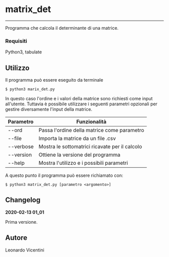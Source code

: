 # matrix_det

---

Programma che calcola il determinante di una matrice.

### Requisiti

Python3, tabulate

## Utilizzo

Il programma può essere eseguito da terminale

    $ python3 marix_det.py

In questo caso l'ordine e i valori della matrice sono richiesti come input all'utente.
Tuttavia è possibile utilizzare i seguenti parametri opzionali per gestire diversamente
l'input della matrice.


Parametro | Funzionalità
----------|------------
--ord | Passa l'ordine della matrice come parametro
--file | Importa la matrice da un file .csv
--verbose | Mostra le sottomatrici ricavate per il calcolo
--version | Ottiene la versione del programma
--help | Mostra l'utilizzo e i possibili parametri

A questo punto il programma può essere richiamato con:

    $ python3 matrix_det.py [parametro <argomento>]

## Changelog

**2020-02-13 01_01**

Prima versione.

## Autore

Leonardo Vicentini
